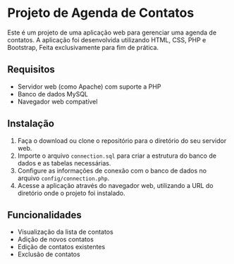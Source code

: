 # Projeto de Agenda de Contatos

Este é um projeto de uma aplicação web para gerenciar uma agenda de contatos. A aplicação foi desenvolvida utilizando HTML, CSS, PHP e Bootstrap, Feita exclusivamente para fim de prática.

## Requisitos

- Servidor web (como Apache) com suporte a PHP
- Banco de dados MySQL
- Navegador web compatível

## Instalação

1. Faça o download ou clone o repositório para o diretório do seu servidor web.
2. Importe o arquivo `connection.sql` para criar a estrutura do banco de dados e as tabelas necessárias.
3. Configure as informações de conexão com o banco de dados no arquivo `config/connection.php`.
4. Acesse a aplicação através do navegador web, utilizando a URL do diretório onde o projeto foi instalado.

## Funcionalidades

- Visualização da lista de contatos
- Adição de novos contatos
- Edição de contatos existentes
- Exclusão de contatos



